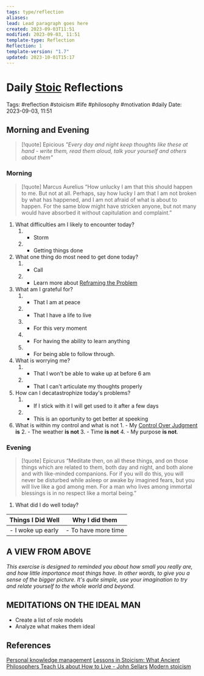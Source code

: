 ```yaml
---
tags: type/reflection
aliases: 
lead: Lead paragraph goes here
created: 2023-09-03T11:51
modified: 2023-09-03, 11:51
template-type: Reflection
Reflection: 1
template-version: "1.7"
updated: 2023-10-01T15:17
---
```



# Daily [Stoic](Stoicism.md) Reflections

Tags:  #reflection #stoicism #life #philosophy #motivation #daily
Date: 2023-09-03, 11:51

## Morning and Evening

> [!quote] Epicious 
> _"Every day and night keep thoughts like these at hand - write them, 
> read them aloud, talk your yourself and others about them"_


### Morning

> [!quote] Marcus Aurelius
> “How unlucky I am that this should happen to me. But not at all. Perhaps, say 
> how lucky I am that I am not broken by what has happened, and I am not 
> afraid  of what is about to happen. For the same blow might have stricken 
> anyone, but not many would have absorbed it without capitulation 
> and complaint.”

1. What difficulties am I likely to encounter today?
	1. - Storm
	2. - Getting things done
2. What one thing do most need to get done today?
	1. - Call
	2. - Learn more about [Reframing the Problem](Reframing%20the%20Problem.md)
3. What am I grateful for?
	1. - That I am at peace
	2. - That I have a life to live
	3. - For this very moment 
	4. - For having the ability to learn anything 
	5. - For being able to follow through.
4. What is worrying me?
	1. - That I won't be able to wake up at before 6 am
	2. - That I can't articulate my thoughts properly 
5. How can I decatastrophize today's problems?
	1. - If I stick with it I will get used to it after a few days
	2. - This is an oportunity to get better at speeking 
6. What is within my control and what is not
		1. - My [Control Over Judgment](Control%20Over%20Judgment.md) **is**
	2. - The weather **is not**
	3. - Time **is not**
	4. - My purpose **is not**. 

### Evening

> [!quote]  Epicurus
> “Meditate then, on all these things, and on those things which are related 
> to them, both day and night, and both alone and with like-minded 
> companions. For if you will do this, you will never be disturbed while 
> asleep or awake by imagined fears, but you will live like a god among 
> men. For a man who lives among immortal blessings is in no respect 
> like a mortal being.”

1. What did I do well today?

| Things I Did Well | Why I did them |
| ------------------- | ---------------- |
| - I woke up early                | - To have more time              |

## A VIEW FROM ABOVE

_This exercise is designed to reminded you about how small you really are, and how little importance most things have. In other words, to give you a sense of the bigger picture. It's quite simple, use your imagination to try and relate yourself to the whole world and beyond._

## MEDITATIONS ON THE IDEAL MAN

- Create a list of role models 
- Analyze what makes them ideal 

## References

[Personal knowledge management](Personal%20knowledge%20management.md)
[Lessons in Stoicism: What Ancient Philosophers Teach Us about How to Live - John Sellars](https://books.google.cz/books/about/Lessons_in_Stoicism.html?id=ky84zQEACAAJ&redir_esc=y)
[Modern stoicism](https://modernstoicism.com/)



